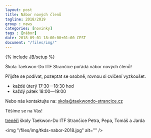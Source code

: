 ```yaml
---
layout: post
title: Nábor nových členů
tagline: 2018/2019
group : news
categories: [novinky]
tags : [nábor]
date: 2018-09-01 18:00:00+01:00 CEST
document: "/files/img/"
---
```

{% include JB/setup %}

Škola Taekwon-Do ITF Strančice pořádá nábor nových členů!

Přijďte se podívat, pozeptat se osobně, rovnou si cvičení vyzkoušet.
- každé úterý 17:30&mdash;18:30 hod
- každý pátek 18:00&mdash;19:00

Nebo nás kontaktujte na: <a href="mailto:skola@taekwondo-strancice.cz" title="skola@taekwondo-strancice.cz">skola@taekwondo-strancice.cz</a>

Těšíme se na Vás!

[trenéři][1] školy Taekwon-Do ITF Strančice
Petra, Pepa, Tomáš a Jarda

<img "/files/img/tkds-nabor-2018.jpg" alt="" />

[1]: http://taekwondo-strancice.cz/treneri/

